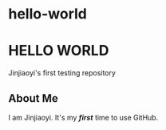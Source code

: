 # hello-world

HELLO WORLD
===========

Jinjiaoyi's first testing repository

About Me
--------

I am Jinjiaoyi. 
It's my ***first*** time to use GitHub.
